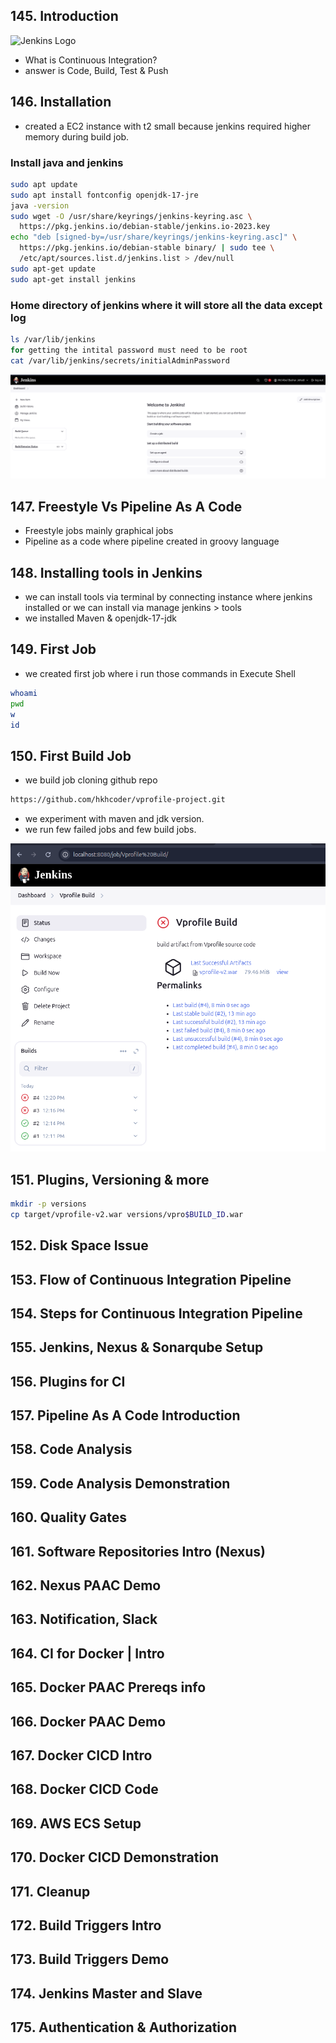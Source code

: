 ## 145. Introduction
![Jenkins Logo](https://www.jenkins.io/images/logos/jenkins/jenkins.svg "Jenkins")

 - What is Continuous Integration?
 - answer is Code, Build, Test & Push


## 146. Installation
 - created a EC2 instance with t2 small  because jenkins required higher memory during build job.

### Install java and jenkins

```sh
sudo apt update
sudo apt install fontconfig openjdk-17-jre
java -version
sudo wget -O /usr/share/keyrings/jenkins-keyring.asc \
  https://pkg.jenkins.io/debian-stable/jenkins.io-2023.key
echo "deb [signed-by=/usr/share/keyrings/jenkins-keyring.asc]" \
  https://pkg.jenkins.io/debian-stable binary/ | sudo tee \
  /etc/apt/sources.list.d/jenkins.list > /dev/null
sudo apt-get update
sudo apt-get install jenkins

```
### Home directory of jenkins where it will store all the data except log
```sh
ls /var/lib/jenkins
for getting the intital password must need to be root
cat /var/lib/jenkins/secrets/initialAdminPassword

```
![installtion](images/jenkins-installion-done.png)



## 147. Freestyle Vs Pipeline As A Code
- Freestyle jobs mainly graphical jobs 
- Pipeline as a code where pipeline created in groovy language

## 148. Installing tools in Jenkins
- we can install tools via terminal by connecting instance where jenkins installed or we can install via manage jenkins > tools
- we installed Maven & openjdk-17-jdk

## 149. First Job
- we created first job where i run those commands in Execute Shell
```sh
whoami
pwd
w
id
```
## 150. First Build Job
- we build job cloning github repo 
```sh
https://github.com/hkhcoder/vprofile-project.git
```
- we experiment with maven and jdk version.
- we run few failed jobs and few build jobs.

![First Build Job](images/First-Build-job.png)


## 151. Plugins, Versioning & more
```sh
mkdir -p versions
cp target/vprofile-v2.war versions/vpro$BUILD_ID.war
```

## 152. Disk Space Issue

## 153. Flow of Continuous Integration Pipeline

## 154. Steps for Continuous Integration Pipeline

## 155. Jenkins, Nexus & Sonarqube Setup

## 156. Plugins for CI

## 157. Pipeline As A Code Introduction

## 158. Code Analysis

## 159. Code Analysis Demonstration

## 160. Quality Gates

## 161. Software Repositories Intro (Nexus)

## 162. Nexus PAAC Demo

## 163. Notification, Slack

## 164. CI for Docker | Intro

## 165. Docker PAAC Prereqs info

## 166. Docker PAAC Demo

## 167. Docker CICD Intro

## 168. Docker CICD Code

## 169. AWS ECS Setup

## 170. Docker CICD Demonstration

## 171. Cleanup

## 172. Build Triggers Intro

## 173. Build Triggers Demo

## 174. Jenkins Master and Slave

## 175. Authentication & Authorization
